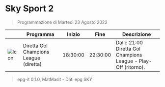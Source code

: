 # Sky Sport 2
> Programmazione di Martedì 23 Agosto 2022

||Programma|Inizio|Fine|Descrizione|
|---|---|---|---|---|
|![Icon](https://guidatv.sky.it/uuid/24d3668e-616f-47cd-8064-21f618e4544b/cover?md5ChecksumParam=05be0bae67cfdd9557dc2ad034c2a249)|Diretta Gol Champions League (diretta)|18:30:00|22:30:00|Dalle 21:00 Diretta Gol Champions League - Play-Off (ritorno).



 > epg-it 0.1.0, MatMasIt - Dati epg SKY